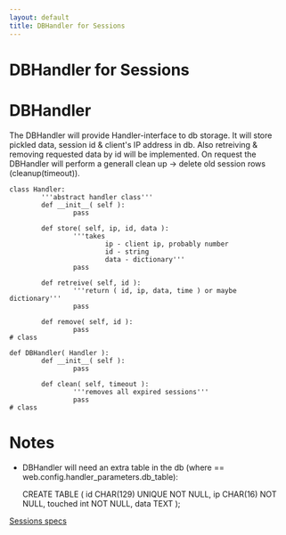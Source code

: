 ```yaml
---
layout: default
title: DBHandler for Sessions
---
```


# DBHandler for Sessions

# DBHandler

The DBHandler will provide Handler-interface to db storage.
It will store pickled data, session id & client's IP address in db. Also retreiving & removing requested data by id will be implemented. On request the DBHandler will perform a generall clean up -> delete old session rows (cleanup(timeout)).


    class Handler:
            '''abstract handler class'''
            def __init__( self ):
                    pass
    
            def store( self, ip, id, data ):
                    '''takes
                            ip - client ip, probably number
                            id - string
                            data - dictionary'''
                    pass
    
            def retreive( self, id ):
                    '''return ( id, ip, data, time ) or maybe dictionary'''
                    pass
    
            def remove( self, id ):
                    pass
    # class
    
    def DBHandler( Handler ):
            def __init__( self ):
                    pass
    
            def clean( self, timeout ):
                    '''removes all expired sessions'''
                    pass
    # class

# Notes
 * DBHandler will need an extra table in the db (where <name> == web.config.handler_parameters.db_table):

      CREATE TABLE <name> (
        id CHAR(129) UNIQUE NOT NULL,
        ip CHAR(16) NOT NULL,
        touched int NOT NULL,
        data TEXT
      );

[Sessions specs](/sessions)